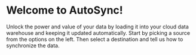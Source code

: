 # Welcome to AutoSync!

Unlock the power and value of your data by loading it into your cloud data warehouse and keeping it updated automatically. Start by picking a source from the options on the left. Then select a destination and tell us how to synchronize the data.

